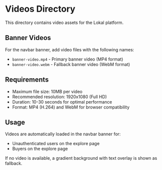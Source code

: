# Videos Directory

This directory contains video assets for the Lokal platform.

## Banner Videos

For the navbar banner, add video files with the following names:
- `banner-video.mp4` - Primary banner video (MP4 format)
- `banner-video.webm` - Fallback banner video (WebM format)

## Requirements

- Maximum file size: 10MB per video
- Recommended resolution: 1920x1080 (Full HD)
- Duration: 10-30 seconds for optimal performance
- Format: MP4 (H.264) and WebM for browser compatibility

## Usage

Videos are automatically loaded in the navbar banner for:
- Unauthenticated users on the explore page
- Buyers on the explore page

If no video is available, a gradient background with text overlay is shown as fallback.